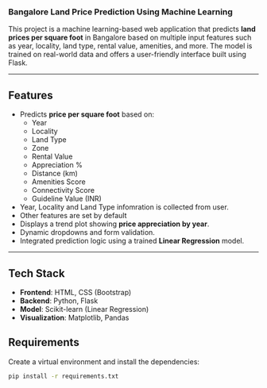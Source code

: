 ### Bangalore Land Price Prediction Using Machine Learning

This project is a machine learning-based web application that predicts **land prices per square foot** in Bangalore based on multiple input features such as year, locality, land type, rental value, amenities, and more. The model is trained on real-world data and offers a user-friendly interface built using Flask.

---

## Features

- Predicts **price per square foot** based on:
  - Year
  - Locality
  - Land Type
  - Zone
  - Rental Value
  - Appreciation %
  - Distance (km)
  - Amenities Score
  - Connectivity Score
  - Guideline Value (INR)
- Year, Locality and Land Type infomration is collected from user.
- Other features are set by default
- Displays a trend plot showing **price appreciation by year**.
- Dynamic dropdowns and form validation.
- Integrated prediction logic using a trained **Linear Regression** model.

---

## Tech Stack

- **Frontend**: HTML, CSS (Bootstrap)
- **Backend**: Python, Flask
- **Model**: Scikit-learn (Linear Regression)
- **Visualization**: Matplotlib, Pandas

##  Requirements

Create a virtual environment and install the dependencies:

```bash
pip install -r requirements.txt

